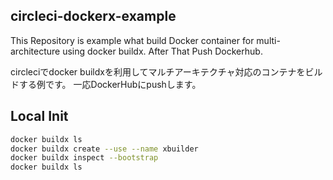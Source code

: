 circleci-dockerx-example
---

This Repository is example what build Docker container for multi-architecture using docker buildx.
After That Push Dockerhub.

circleciでdocker buildxを利用してマルチアーキテクチャ対応のコンテナをビルドする例です。
一応DockerHubにpushします。


## Local Init

```bash
docker buildx ls
docker buildx create --use --name xbuilder
docker buildx inspect --bootstrap
docker buildx ls
```

